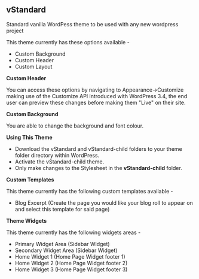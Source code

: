 **vStandard**
--

Standard vanilla WordPess theme to be used with any new wordpress project

This theme currently has these options available -

* Custom Background
* Custom Header
* Custom Layout

**Custom Header**

You can access these options by navigating to Appearance->Customize making use of the Customize API introduced with WordPress 3.4, the end user can preview these changes before making them "Live" on their site.

**Custom Background**

You are able to change the background and font colour.

**Using This Theme**

* Download the vStandard and vStandard-child folders to your theme folder directory within WordPress.
* Activate the vStandard-child theme. 
* Only make changes to the Stylesheet in the **vStandard-child** folder.

**Custom Templates**

This theme currently has the following custom templates available -

* Blog Excerpt (Create the page you would like your blog roll to appear on and select this template for said page)

**Theme Widgets**

This theme currently has the following widgets areas -

* Primary Widget Area (Sidebar Widget)
* Secondary Widget Area (Sidebar Widget)
* Home Widget 1 (Home Page Widget footer 1)
* Home Widget 2 (Home Page Widget footer 2)
* Home Widget 3 (Home Page Widget footer 3)
